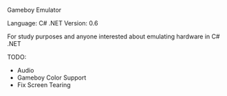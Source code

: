 Gameboy Emulator

Language: C# .NET
Version: 0.6

For study purposes and anyone interested about emulating hardware in C# .NET 

TODO:
- Audio
- Gameboy Color Support
- Fix Screen Tearing
